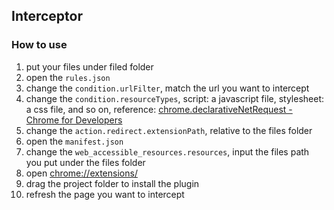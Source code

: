 ## Interceptor

### How to use
1. put your files under filed folder
2. open the `rules.json`
3. change the `condition.urlFilter`, match the url you want to intercept
4. change the `condition.resourceTypes`, script: a javascript file, stylesheet: a css file, and so on, reference: [chrome.declarativeNetRequest - Chrome for Developers](https://developer.chrome.com/docs/extensions/reference/declarativeNetRequest/#type-ResourceType)
5. change the `action.redirect.extensionPath`, relative to the files folder
6. open the `manifest.json`
7. change the `web_accessible_resources.resources`, input the files path you put under the files folder
8. open [chrome://extensions/](chrome://extensions/)
9. drag the project folder to install the plugin
10. refresh the page you want to intercept
